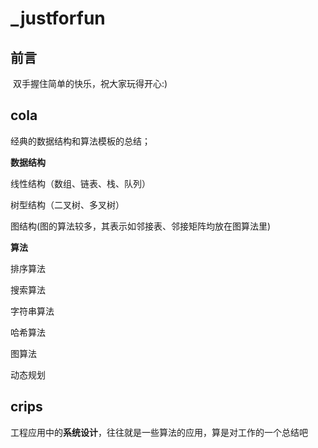 # _justforfun
## 前言

​		双手握住简单的快乐，祝大家玩得开心:)

## **cola**

经典的数据结构和算法模板的总结；

**数据结构**

线性结构（数组、链表、栈、队列）

树型结构（二叉树、多叉树）

图结构(图的算法较多，其表示如邻接表、邻接矩阵均放在图算法里)

**算法**

排序算法

搜索算法

字符串算法

哈希算法

图算法

动态规划

## **crips**

工程应用中的**系统设计**，往往就是一些算法的应用，算是对工作的一个总结吧


